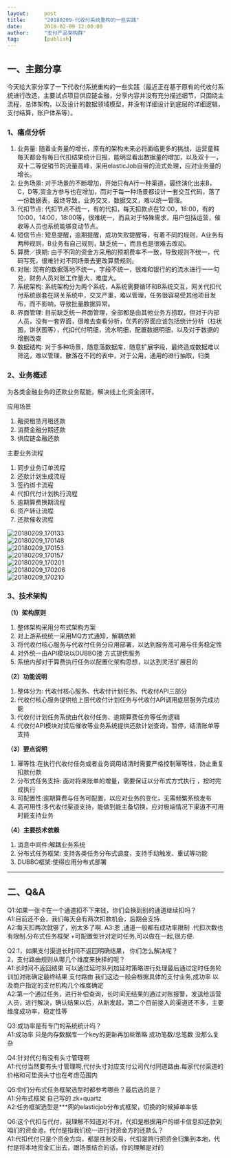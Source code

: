 ```yaml
---
layout:     post 
title:      "20180209-代收付系统重构的一些实践"
date:       2018-02-09 12:00:00
author:     "支付产品架构群"
tag:		[publish] 
---
```



## 一、主题分享  

今天给大家分享了一下代收付系统重构的一些实践（最近正在基于原有的代收付系统进行改造，主要试点项目供应链金融，分享内容并没有充分描述细节，只围绕主流程，总体架构，以及设计的数据领域模型，并没有详细设计到底层的详细逻辑，支付结算，账户体系等）。

### 1、痛点分析

1. 业务量:  随着业务量的增长，原有的架构未来必将面临更多的挑战，运营童鞋每天都会有每日代扣结果统计日报，能明显看出数据量的增加，以及双十一，双十二等促销节的流量高峰，采用elasticJob自带的流式处理，应对业务量的增长。
2. 业务场景:  对于场景的不断增加，开始只有A行一种渠道，最终演化出来B，C，D等,资金方参与也在增加，而对于每一种场景都设计一套交互代码，落了一份数据表，最终导致，业务交叉，数据交叉，难以统一管理。  
3. 代扣节点: 代扣节点不统一，有的代扣，每天扣款点在12:00，18:00，有的10:00，14:00，18:00等，很难统一，而且对于特殊需求，用户包括运营，催收等人员也系统能够变动节点。  
4. 短信节点:  短息提醒，逾期提醒，成功失败提醒等，有着不同的规则，A业务有两种规则，B业务有自己规则，缺乏统一，而且也是很难去改动。  
5. 算费／换期: 由于不同的资金方采用的预期费率不一致，导致规则不统一，代码写死，很难针对不同场景去更改算费规则。  
6. 对账:  现有的数据落地不统一，字段不统一，很难和银行的的流水进行一一勾兑，财务人员对账工作量大，难度大。  
7. 系统架构: 系统架构分为两个系统，A系统需要循环和B系统交互，网关代扣代付系统嵌套在网关系统中，交叉严重，难以管理，任务很容易受其他项目发布，而不影响，导致批量数据异常。  
8. 界面管理: 目前缺乏统一界面管理，全部都是由其他业务方捞取，但对于内部人员，没有一套界面，很难去查看分析，优秀的界面应该包括统计分析（柱状图，饼状图等），代扣代付明细，流水明细，配置数据明细，以及对于数据的增删改查  
9. 数据结构: 对于多种场景，随意落数据库，随意扩展字段，最终造成数据难以筛选，难以管理，散落在不同的表中，对于公用，通用的进行抽取，归类  

### 2、业务概述

为各类金融业务的还款业务赋能，解决线上化资金闭环。

应用场景
1. 融资租赁月租还款  
2. 消费金融分期还款  
3. 供应链金融还款  

主要业务流程

1. 同步业务订单流程  
2. 还款计划生成流程  
3. 签约绑卡流程  
4. 代扣代付计划执行流程  
5. 逾期算费换期流程  
6. 资产转让流程  
7. 还款催收流程  

![20180209_170133](http://static.cocolian.cn/img/201802/20180209_170133.png)  
![20180209_170148](http://static.cocolian.cn/img/201802/20180209_170148.png)  
![20180209_170153](http://static.cocolian.cn/img/201802/20180209_170153.png)  
![20180209_170157](http://static.cocolian.cn/img/201802/20180209_170157.png)  
![20180209_170201](http://static.cocolian.cn/img/201802/20180209_170201.png)  
![20180209_170206](http://static.cocolian.cn/img/201802/20180209_170206.png)  
![20180209_170210](http://static.cocolian.cn/img/201802/20180209_170210.png)  

### 3、技术架构

**（1）架构原则**

1. 整体架构采用分布式架构方案   
2. 对上游系统统一采用MQ方式通知，解耦依赖  
3. 将代收付核心服务与代收付任务分应用部署，以达到服务高可用与任务稳定性  
4. 对外统一由API模块以DUBBO接 方式提供服务  
5.  系统内部对于算费执行任务以配置化架构思想，以达到灵活扩展目的  

**（2）功能说明**
1. 整体分为: 代收付核心服务、代收付计划任务、代收付API三部分   
2. 代收付核心服务提供给上层代收付计划任务与代收付API调用底层服务完成功能  
3. 代收付计划任务系统由代收付任务、逾期算费任务等任务逻辑   
4. 代收付API模块对贷后催收等业务系统提供还款计划查询，暂停，结清账单等支持  

**（3）要点说明**  
1. 幂等性:在执行代收付任务或者业务调用结清时需要严格控制幂等性，防止重复扣款付款  
2. 分布式任务支持: 面对将来账单的增量，需要保证以分布式方式执行 ，按时完成执行  
3. 可配置性:逾期算费与任务可配置，以应对业务的变化，无需频繁系统发布  
4. 高可用性:多代收付渠道支持，能做到能主备切换，应对极端情况下渠道不可用时能支持业务  

**（4）主要技术依赖**  
1. 消息中间件:解耦业务系统  
2. 分布式任务框架: 支持各类任务分布式调度，支持手动触发、重试等功能  
3. DUBBO框架:使得应用分布式部署  

---

## 二、Q&A

Q1:如果一张卡在一个通道扣不下来钱，你们会换到别的通道继续扣吗？  
A1:目前还不会，我们每天会有两次扣款机会，后期会支持.  
A2:每天扣两次就够了，别太多了啊.
A3:恩 ,通道一般都有成功率限制 .代扣次数也有限制.分布式任务框架 +可配置型针对定时任务,可以做在一起,很方便.  

Q2:1，如果支付渠道长时间不返回明确结果， 你们怎么解决呢？  
   2，支付路由规则从哪几个维度来抉择的呢？  
A1:长时间不返回结果  可以通过延时队列加延时策略进行处理最后通过定时任务轮训加对账确定最终结果
支付路由 我们这边一般会根据具体的支付业务,成功率 以及商户指定的支付机构几个维度确定  
A2:第一个通过任务，进行补偿查询，长时间无结果的通过对账报警，发送给运营人员，进行解决，确认结果以后，从新发起，第二个目前接入的渠道还不多，主要维度成功率，稳定性等  

Q3:成功率是有专门的系统统计吗？  
A1:成功率 只是内存数据库一个key的更新再加些策略  成功笔数/总笔数 没那么复杂  

Q4:针对代付有没有头寸管理啊  
A1:代付当然要有头寸管理啊,代付头寸对应支付公司代付同道路由.每家代付渠道的价格和可垫资头寸也在考虑范围内  

Q5:你们分布式任务框架选型时都参考哪些？最后选的是？  
A1:分布式框架 自己写的  zk+quartz  
A2:任务框架选型是***网的elasticjob分布式框架，切换的时候掉单率低  

Q6:这个代扣与代付，我理解不知道对不对，代扣是根据用户的绑卡信息扣还款到咱们的资金池，代付是指我们统一进行对资金方的还款么？  
A1:代扣代付只是个资金方向，都是往账交易，代扣是跨行把资金归集到本地，代付是将本地资金汇出去，跟场景结合的话，你的理解是对的  

